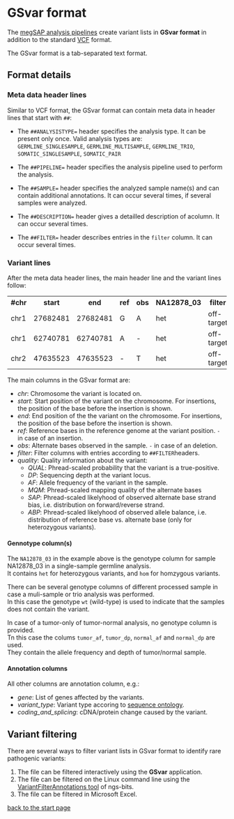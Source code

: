 # GSvar format

The [megSAP analysis pipelines](https://github.com/imgag/megSAP/) create variant lists in 
**GSvar  format** in addition to the standard [VCF](https://de.wikipedia.org/wiki/VCF) format.

The GSvar format is a tab-separated text format.

## Format details

### Meta data header lines

Similar to VCF format, the GSvar format can contain meta data in header lines that start with `##`:

- The `##ANALYSISTYPE=` header specifies the analysis type. It can be present only once. Valid analysis types are:  
	`GERMLINE_SINGLESAMPLE`, `GERMLINE_MULTISAMPLE`,  `GERMLINE_TRIO`,  `SOMATIC_SINGLESAMPLE`,  `SOMATIC_PAIR`  

- The `##PIPELINE=` header specifies the analysis pipeline used to perform the analysis.
	
- The `##SAMPLE=` header specifies the analyzed sample name(s) and can contain additional annotations. It can occur several times, if several samples were analyzed.   

- The `##DESCRIPTION=` header gives a detailled description of acolumn. It can occur several times.    

- The `##FILTER=` header describes entries in the `filter` column. It can occur several times.  

 
### Variant lines

After the meta data header lines, the main header line and the variant lines follow:

<table>
	<tr><th>#chr</th><th>start</th><th>end</th><th>ref</th><th>obs</th><th>NA12878_03</th><th>filter</th><th>quality</th><th>gene</th><th>variant_type</th><th>coding_and_splicing</th><th>...</th></tr>
	<tr><td>chr1</td><td>27682481</td><td>27682481</td><td>G</td><td>A</td><td>het</td><td>off-target</td><td>QUAL=2185;DP=168;AF=0.51;MQM=60;SAP=15;ABP=3</td><td>MAP3K6</td><td>intron</td><td>MAP3K6:ENST00000357582:intron_variant:MODIFIER:intron27/28:c.3711+36C>T::,MAP3K6:ENST00000374040:intron_variant:MODIFIER:intron26/27:c.3687+36C>T::,MAP3K6:ENST00000493901:intron_variant:MODIFIER:intron28/29:c.3711+36C>T::</td><td>...</td></tr>
	<tr><td>chr1</td><td>62740781</td><td>62740781</td><td>A</td><td>-</td><td>het</td><td>off-target</td><td>QUAL=270;DP=116;AF=0.20;MQM=60;SAP=3;ABP=95</td><td>KANK4</td><td>intron</td><td>KANK4:ENST00000354381:intron_variant:MODIFIER:intron2/8:c.17-3520del::,KANK4:ENST00000371153:intron_variant:MODIFIER:intron2/9:c.17-22del::</td><td>...</td></tr>
	<tr><td>chr2</td><td>47635523</td><td>47635523</td><td>-</td><td>T</td><td>het</td><td>off-target</td><td>QUAL=53;DP=18;AF=0.33;MQM=60;SAP=16;ABP=7</td><td>MSH2</td><td>intron</td><td>MSH2:ENST00000233146:intron_variant:MODIFIER:intron1/15:c.212-4dup::,MSH2:ENST00000406134:intron_variant:MODIFIER:intron1/15:c.212-4dup::,MSH2:ENST00000543555:intron_variant:MODIFIER:intron2/16:c.14-4dup::</td><td>...</td></tr>
</table>

The main columns in the GSvar format are:

* *chr*: Chromosome the variant is located on.
* *start*: Start position of the variant on the chromosome. For insertions, the position of the base before the insertion is shown.
* *end*: End position of the the variant on the chromosome. For insertions, the position of the base before the insertion is shown.
* *ref*: Reference bases in the reference genome at the variant position. `-` in case of an insertion.
* *obs*: Alternate bases observed in the sample. `-` in case of an deletion.
* *filter*: Filter columns with entries according to `##FILTER`headers.
* *quality*: Quality information about the variant:
	* *QUAL*: Phread-scaled probability that the variant is a true-positive.
	* *DP*: Sequencing depth at the variant locus.
	* *AF*: Allele frequency of the variant in the sample.
	* *MQM*: Phread-scaled mapping quality of the alternate bases
	* *SAP*: Phread-scaled likelyhood of observed alternate base strand bias, i.e. distribution on forward/reverse strand.
	* *ABP*: Phread-scaled likelyhood of observed allele balance, i.e. distribution of reference base vs. alternate base (only for heterozygous variants).

#### Gennotype column(s)

The `NA12878_03` in the example above is the genotype column for sample NA12878_03 in a single-sample germline analysis.  
It contains `het` for heterozygous variants, and `hom` for homzygous variants.

There can be several genotype columns of different processed sample in case a muli-sample or trio analysis was performed.  
In this case the genotype `wt` (wild-type) is used to indicate that the samples does not contain the variant.

In case of a tumor-only of tumor-normal analysis, no genotype column is provided.  
Tn this case the colums `tumor_af`, `tumor_dp`, `normal_af` and `normal_dp` are used.  
They contain the allele frequency and depth of tumor/normal sample.

#### Annotation columns

All other columns are annotation column, e.g.:

* *gene*: List of genes affected by the variants.
* *variant\_type*: Variant type accoring to [sequence ontology](http://www.sequenceontology.org/browser/current_release/term/SO:0001060).
* *coding\_and\_splicing*: cDNA/protein change caused by the variant.


## Variant filtering

There are several ways to filter variant lists in GSvar format to identify rare pathogenic variants:

1. The file can be filtered interactively using the **GSvar** application.
2. The file can be filtered on the Linux command line using the [VariantFilterAnnotations tool](https://github.com/imgag/ngs-bits/blob/master/doc/tools/VariantFilterAnnotations.md) of ngs-bits.
3. The file can be filtered in Microsoft Excel.

[back to the start page](../README.md)
